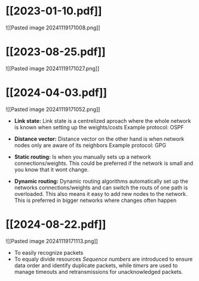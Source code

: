 # [[2023-01-10.pdf]]
![[Pasted image 20241119171008.png]]

# [[2023-08-25.pdf]]
![[Pasted image 20241119171027.png]]

# [[2024-04-03.pdf]]
![[Pasted image 20241119171052.png]]
- **Link state:**
  Link state is a centrelized aproach where the whole network is known when setting up the weights/costs
  Example protocol: OSPF
- **Distance vector:**
  Distance vector on the other hand is when network nodes only are aware of its neighbors
  Example protocol: GPG

- **Static routing:**
  Is when you manually sets up a network connections/weights. This could be preferred if the network is small and you know that it wont change.
- **Dynamic routing:**
  Dynamic routing algorithms automatically set up the networks connections/weights and can switch the routs of one path is overloaded. This also means it easy to add new nodes to the network.
  This is preferred in bigger networks where changes often happen
# [[2024-08-22.pdf]]
![[Pasted image 20241119171113.png]]
- To easily recognize packets
- To equaly divide resources
*Sequence numbers* are introduced to ensure data order and identify duplicate packets, while *timers* are used to manage timeouts and retransmissions for unacknowledged packets.